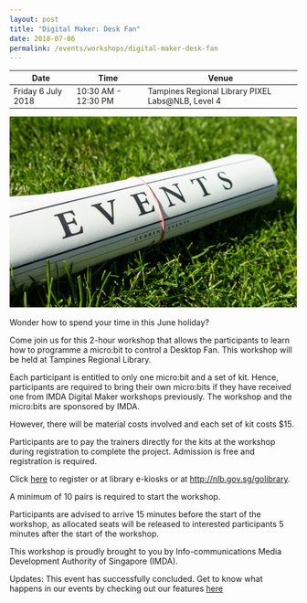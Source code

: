 ```yaml
---
layout: post
title: "Digital Maker: Desk Fan"
date: 2018-07-06
permalink: /events/workshops/digital-maker-desk-fan
---
```


| Date | Time | Venue |
|--------|---|---|
| Friday 6 July 2018 | 10:30 AM - 12:30 PM | Tampines Regional Library PIXEL Labs@NLB, Level 4 |

![hi](/images/events/generic-event-image.jpg)

Wonder how to spend your time in this June holiday?  

 

Come join us for this 2-hour workshop that allows the participants to learn how to programme a micro:bit to control a Desktop Fan. 
This workshop will be held at Tampines Regional Library.

 

Each participant is entitled to only one micro:bit and a set of kit. Hence, participants are required to bring their own micro:bits if they have received one from IMDA Digital Maker workshops previously.
The workshop and the micro:bits are sponsored by IMDA. 

However, there will be material costs involved and each set of kit costs $15. 

 

Participants are to pay the trainers directly for the kits at the workshop during registration to complete the project.
Admission is free and registration is required. 

Click <a href="https://www.nlb.gov.sg/golibrary2/e/digital-maker-desktop-fan-pixel-labsnlb-40022367" target="_blank">here</a> to register or at library e-kiosks or at http://nlb.gov.sg/golibrary.

A minimum of 10 pairs is required to start the workshop.

 

Participants are advised to arrive 15 minutes before the start of the workshop, as allocated seats will be released to interested participants 5 minutes after the start of the workshop.

This workshop is proudly brought to you by Info-communications Media Development Authority of Singapore (IMDA).

Updates: This event has successfully concluded. Get to know what happens in our events by checking out our features <a href="" target="_blank">here</a>
